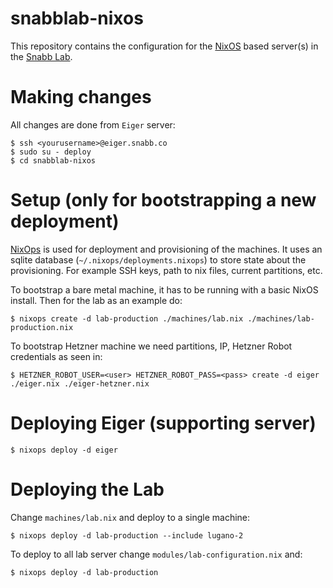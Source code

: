 # snabblab-nixos

This repository contains the configuration for the [NixOS](http://nixos.org/nixos/support.html) based server(s) in the [Snabb Lab](http://snabbco.github.io/#snabblab).


# Making changes

All changes are done from `Eiger` server:

    $ ssh <yourusername>@eiger.snabb.co
    $ sudo su - deploy
    $ cd snabblab-nixos


# Setup (only for bootstrapping a new deployment)

[NixOps](https://nixos.org/nixops/manual/) is used for deployment and provisioning of the machines. It uses an sqlite database (`~/.nixops/deployments.nixops`) to store state about the provisioning. For example SSH keys, path to nix files, current partitions, etc.

To bootstrap a bare metal machine, it has to be running with a basic NixOS install. Then for the lab as an example do:

    $ nixops create -d lab-production ./machines/lab.nix ./machines/lab-production.nix

To bootstrap Hetzner machine we need partitions, IP, Hetzner Robot credentials as seen in:

    $ HETZNER_ROBOT_USER=<user> HETZNER_ROBOT_PASS=<pass> create -d eiger ./eiger.nix ./eiger-hetzner.nix


# Deploying Eiger (supporting server)

    $ nixops deploy -d eiger


# Deploying the Lab

Change `machines/lab.nix` and deploy to a single machine:

    $ nixops deploy -d lab-production --include lugano-2

To deploy to all lab server change `modules/lab-configuration.nix` and:

    $ nixops deploy -d lab-production

